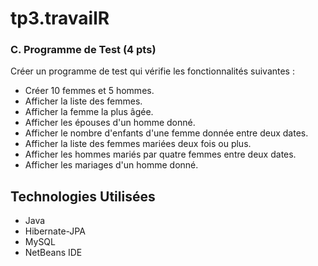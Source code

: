 # tp3.travailR

### C. Programme de Test (4 pts)

Créer un programme de test qui vérifie les fonctionnalités suivantes :

- Créer 10 femmes et 5 hommes.
- Afficher la liste des femmes.
- Afficher la femme la plus âgée.
- Afficher les épouses d'un homme donné.
- Afficher le nombre d'enfants d'une femme donnée entre deux dates.
- Afficher la liste des femmes mariées deux fois ou plus.
- Afficher les hommes mariés par quatre femmes entre deux dates.
- Afficher les mariages d'un homme donné.

## Technologies Utilisées

- Java
- Hibernate-JPA
- MySQL
- NetBeans IDE

